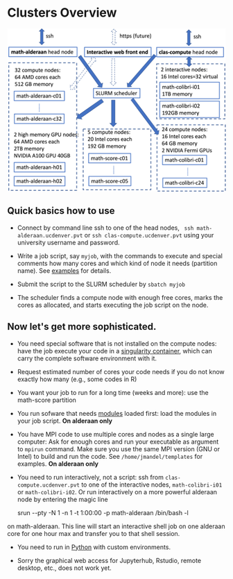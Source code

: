 # Clusters Overview
![cluster](img/cluster.png)
## Quick basics how to use

* Connect by command line ssh to one of the head nodes,  `
ssh math-alderaan.ucdenver.pvt` or  `ssh clas-compute.ucdenver.pvt` 
using your university username and password. 

* Write a job script, say `myjob`, with the commands to execute and special
 comments how many cores and which kind of node it needs (partition name). See
  [examples](../examples) for details.

* Submit the script to the SLURM scheduler by `sbatch myjob` 
 
* The scheduler finds a compute node with enough free cores, marks the cores as allocated, and starts executing the job script on the node.

## Now let's get more sophisticated.

* You need special software that is not installed on the compute nodes: have the job execute your code in a [singularity container](../singularity), which can carry the complete software environment with it.

* Request estimated number of cores your code needs if you do not know exactly how many (e.g., some codes in R)

* You want your job to run for a long time (weeks and more): use the math-score partition 

* You run sofware that needs [modules](../modules) loaded first: load the modules in your job script. **On alderaan only**

* You have MPI code to use multiple cores and nodes as a single large computer: Ask
 for enough cores and run your executable as argument to `mpirun` command. Make
 sure you use the same MPI version (GNU or Intel) to build and run the code. 
 See `/home/jmandel/templates` for examples. **On alderaan only**

* You need to run interactively, not a script: ssh from `clas-compute.ucdenver.pvt`
to one of the interactive nodes, `math-colibri-i01` or `math-colibri-i02`. Or run
interactively on a more powerful alderaan node by entering the magic line 

    srun --pty -N 1 -n 1 -t 1:00:00 -p math-alderaan /bin/bash -l 
    
on math-alderaan. This line will start an interactive shell job on one alderaan
core for one hour max and transfer you to that shell session.
    
* You need to run in [Python](../python) with custom environments.

* Sorry the graphical web access for Jupyterhub, Rstudio, remote desktop, etc., does not work yet.

